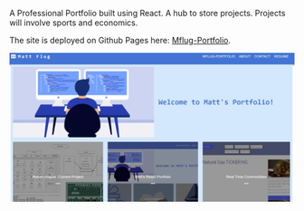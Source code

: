 A Professional Portfolio built using React. A hub to store projects. Projects will involve sports and economics.

The site is deployed on Github Pages here: [Mflug-Portfolio](https://mattflug.github.io/mflug-portfolio/).


![alt text](./src/assets/picjpg.jpg)